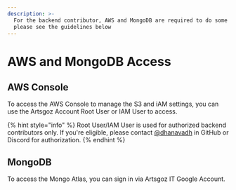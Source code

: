 ```yaml
---
description: >-
  For the backend contributor, AWS and MongoDB are required to do some changes,
  please see the guidelines below
---
```


# AWS and MongoDB Access

## AWS Console

To access the AWS Console to manage the S3 and iAM settings, you can use the Artsgoz Account Root User or IAM User to access.

{% hint style="info" %}
Root User/IAM User is used for authorized backend contributors only. If you're eligible, please contact [@dhanavadh](https://github.com/dhanavadh) in GitHub or Discord for authorization.
{% endhint %}

## MongoDB

To access the Mongo Atlas, you can sign in via Artsgoz IT Google Account.
